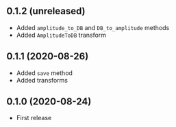 ## 0.1.2 (unreleased)

- Added `amplitude_to_DB` and `DB_to_amplitude` methods
- Added `AmplitudeToDB` transform

## 0.1.1 (2020-08-26)

- Added `save` method
- Added transforms

## 0.1.0 (2020-08-24)

- First release
